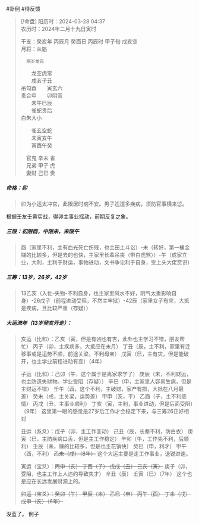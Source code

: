 #卦例 #待反馈 

> [!命盘]
> 阳历时：2024-03-28 04:37  
> 农历时：2024年二月十九日寅时  
> 
> 干支：癸亥年    丙辰月    癸酉日     丙辰时   甲子旬   戌亥空  
> 月将：从魁  
> 
> 	    病岁龙丧
> 	　　龙空虎常  
> 	　　戌亥子丑  
> 	吊勾酉　　寅玄六  
> 	贵合申　　卯阴官  
> 	　　未午巳辰  
> 	　　雀蛇贵后  
> 	    白朱大小
> 	      
> 	　　雀玄空蛇  
> 	　　未寅亥午  
> 	　　寅酉午癸  
> 	  
> 	　官鬼 辛未 雀  
> 	　兄弟 甲子 虎  
> 	　妻财 己巳 贵
##### 命格：卯
> 卯为小运太冲宫，此限居时魂不安。男子迍邅多疾病，须防官事横来愆。

根据壬友壬黄实战，得卯主事业摇动，前期反复之象。
##### 三限：初限酉，中限未，末限午
> 酉（家里不利，主有血光死亡伤残，也主田土斗讼）-未（转好，第一桶金赚的比较多，但是去的也快，主家里长辈吊丧（带白虎煞））-午（成家立业，大利，主利于财运，事物进动，文书争讼利于自身，受上头大佬赏识）
##### 三筹：13岁，26岁，42岁
> 13乙亥（入化-失物-不利自身，也主家里风水不好，阴气太重影响自身）-26戊子（前程进动受阻，不然主牢狱）-42辰（家里女子有灾，大抵是疾病，且比较严重（存疑））
##### 大运流年（13岁癸亥开走）：
> 亥运（比和）：乙亥（寅，但是有凶也有吉，此卦也主学习不错，朋友帮忙） 丙子（卯，主疾病多，大抵应在未月） 丁丑（辰，主不利，家里有迁移事或是运势不顺，前途关梁，不利母亲） 戊寅（巳，主有灾，但是能破开，也主学业前程进动有变）（4年）
> 
> 子运（比和）：己卯（午，这个属于是离家求学了） 庚辰（未，不利财运，也主防遗失财物。学业受阻（存疑）） 辛巳（申，主家里人容易生病，但是主财运不错） 壬午（酉，这个不利，主破财，家产有损，大抵在八月最差） 癸未（戌，主关梁，运势差） 甲申（亥，平） 乙酉（子，主不利感情） 丙戌（丑，主事业顺利） 丁亥（寅，主利，事业进动，但是后面受阻）（9年）
> 这里第一眼的感觉是27岁后工作才会稳定下来，与三筹26正好相对
> 
> 丑运（系爻）：戊子（卯，主工作变动） 己丑（辰，长辈不利，防白衣） 庚寅（巳，主防疾病口舌，但是主工作稳定） 辛卯（午，工作先不利，后顺利） 壬辰（未，赚的比较多，但是也主花销快） 癸巳（申，利才） 甲午（酉，不利） ~~乙未（戌）（8年）~~
> 这个大运主要是走工作事业，退锐进速。
> 
> 寅运（宝爻）：~~丙申（亥） 丁酉（子） 戊戌（丑） 己亥（寅）~~ 庚子（卯，受阻，也主工作上人违约导致失才） 辛丑（辰） 壬寅（巳）（7年）
> 这个也是应在长远发展财源上的。
> 
> ~~卯运（宝爻）：癸卯（午） 甲辰（未） 乙巳（申） 丙午（酉） 丁未（戌） 戊申（亥）（6年）~~
 
没蓝了。
例子